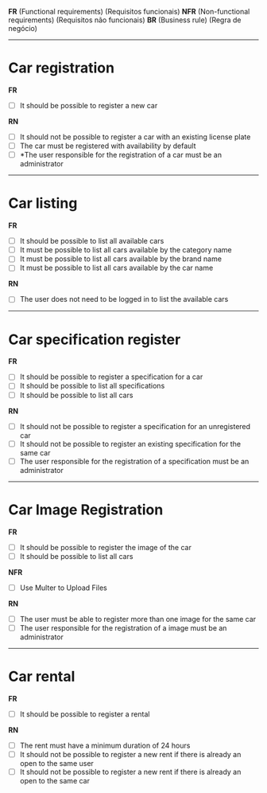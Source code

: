 **FR** (Functional requirements) (Requisitos funcionais)
**NFR** (Non-functional requirements) (Requisitos não funcionais)
**BR** (Business rule) (Regra de negócio)

---

# Car registration

**FR**

- [ ] It should be possible to register a new car

**RN**

- [ ] It should not be possible to register a car with an existing license plate
- [ ] The car must be registered with availability by default
- [ ] \*The user responsible for the registration of a car must be an administrator

---

# Car listing

**FR**

- [ ] It should be possible to list all available cars
- [ ] It must be possible to list all cars available by the category name
- [ ] It must be possible to list all cars available by the brand name
- [ ] It must be possible to list all cars available by the car name

**RN**

- [ ] The user does not need to be logged in to list the available cars

---

# Car specification register

**FR**

- [ ] It should be possible to register a specification for a car
- [ ] It should be possible to list all specifications
- [ ] It should be possible to list all cars

**RN**

- [ ] It should not be possible to register a specification for an unregistered car
- [ ] It should not be possible to register an existing specification for the same car
- [ ] The user responsible for the registration of a specification must be an administrator

---

# Car Image Registration

**FR**

- [ ] It should be possible to register the image of the car
- [ ] It should be possible to list all cars

**NFR**

- [ ] Use Multer to Upload Files

**RN**

- [ ] The user must be able to register more than one image for the same car
- [ ] The user responsible for the registration of a image must be an administrator

---

# Car rental

**FR**

- [ ] It should be possible to register a rental

**RN**

- [ ] The rent must have a minimum duration of 24 hours
- [ ] It should not be possible to register a new rent if there is already an open to the same user
- [ ] It should not be possible to register a new rent if there is already an open to the same car
